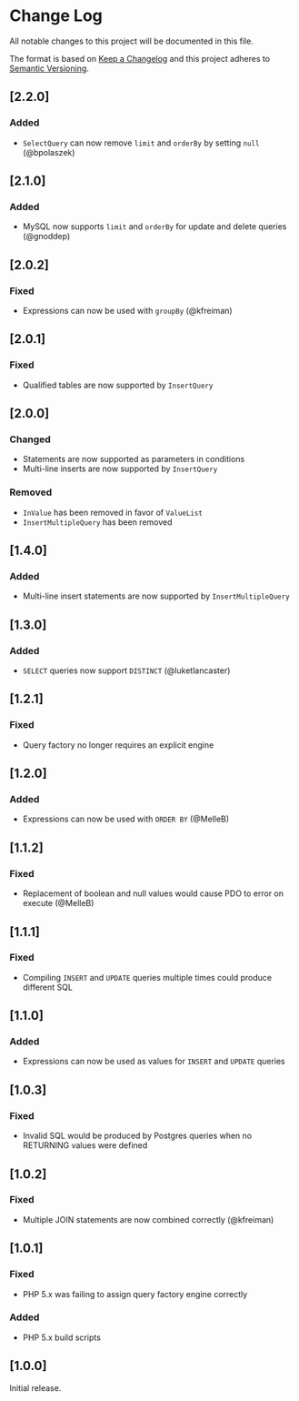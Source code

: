 # Change Log
All notable changes to this project will be documented in this file.

The format is based on [Keep a Changelog](http://keepachangelog.com/) 
and this project adheres to [Semantic Versioning](http://semver.org/).

## [2.2.0]

### Added

- `SelectQuery` can now remove `limit` and `orderBy` by setting `null` (@bpolaszek)

## [2.1.0]

### Added

- MySQL now supports `limit` and `orderBy` for update and delete queries (@gnoddep)

## [2.0.2]

### Fixed

- Expressions can now be used with `groupBy` (@kfreiman)

## [2.0.1]

### Fixed

- Qualified tables are now supported by `InsertQuery`

## [2.0.0]

### Changed

- Statements are now supported as parameters in conditions
- Multi-line inserts are now supported by `InsertQuery`

### Removed

- `InValue` has been removed in favor of `ValueList`
- `InsertMultipleQuery` has been removed

## [1.4.0]

### Added

- Multi-line insert statements are now supported by `InsertMultipleQuery`

## [1.3.0]

### Added

- `SELECT` queries now support `DISTINCT` (@luketlancaster)

## [1.2.1]

### Fixed

- Query factory no longer requires an explicit engine

## [1.2.0]

### Added

- Expressions can now be used with `ORDER BY` (@MelleB)

## [1.1.2]

### Fixed

- Replacement of boolean and null values would cause PDO to error on execute (@MelleB)

## [1.1.1]

### Fixed

- Compiling `INSERT` and `UPDATE` queries multiple times could produce different SQL

## [1.1.0]

### Added

- Expressions can now be used as values for `INSERT` and `UPDATE` queries

## [1.0.3]

### Fixed

- Invalid SQL would be produced by Postgres queries when no RETURNING values were defined

## [1.0.2]

### Fixed

- Multiple JOIN statements are now combined correctly (@kfreiman)

## [1.0.1]

### Fixed

- PHP 5.x was failing to assign query factory engine correctly

### Added

- PHP 5.x build scripts

## [1.0.0]

Initial release.
